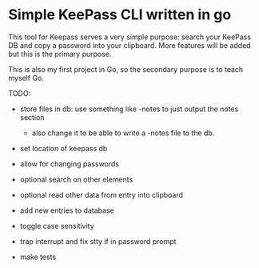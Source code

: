 # Simple KeePass CLI written in go

This tool for Keepass serves a very simple purpose:  search your KeePass DB and copy
a password into your clipboard.  More features will be added but this is the primary
purpose.

This is also my first project in Go, so the secondary purpose is to teach myself Go.

TODO:

* store files in db:
   use something like -notes to just output the notes section
   - also change it to be able to write a -notes file to the db.
* set location of keepass db
* allow for changing passwords
* optional search on other elements
* optional read other data from entry into clipboard
* add new entries to database
* toggle case sensitivity
* trap interrupt and fix stty if in password prompt

* make tests
